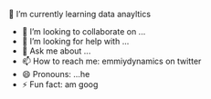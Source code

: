 🌱 I’m currently learning data anayltics
- 👯 I’m looking to collaborate on ...
- 🤔 I’m looking for help with ...
- 💬 Ask me about ...
- 📫 How to reach me: emmiydynamics on twitter
- 😄 Pronouns: ...he
-  ⚡ Fun fact: am goog
